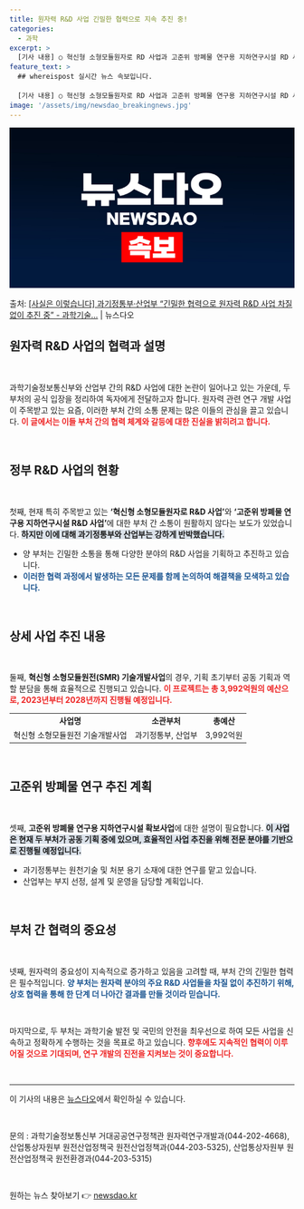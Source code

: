 ```yaml
---
title: 원자력 R&D 사업 긴밀한 협력으로 지속 추진 중!
categories:
  - 과학
excerpt: >
  [기사 내용] ○ 혁신형 소형모듈원자로 RD 사업과 고준위 방폐물 연구용 지하연구시설 RD 사업이 부처 간 …
feature_text: >
  ## whereispost 실시간 뉴스 속보입니다.

  [기사 내용] ○ 혁신형 소형모듈원자로 RD 사업과 고준위 방폐물 연구용 지하연구시설 RD 사업이 부처 간 …
image: '/assets/img/newsdao_breakingnews.jpg'
---
```


![뉴스다오 속보](/assets/img/newsdao_breakingnews.jpg)

<p>출처: <a href="https://newsdao.kr/2169" rel="dofollow">[사실은 이렇습니다] 과기정통부·산업부 “긴밀한 협력으로 원자력 R&D 사업 차질없이 추진 중” - 과학기술…</a> | 뉴스다오</p>

<h2 data-ke-size="size26">원자력 R&D 사업의 협력과 설명</h2>

<p data-ke-size="size16">&nbsp;</p>

과학기술정보통신부와 산업부 간의 R&D 사업에 대한 논란이 일어나고 있는 가운데, 두 부처의 공식 입장을 정리하여 독자에게 전달하고자 합니다. 원자력 관련 연구 개발 사업이 주목받고 있는 요즘, 이러한 부처 간의 소통 문제는 많은 이들의 관심을 끌고 있습니다. <b><span style="color: #ee2323;">이 글에서는 이들 부처 간의 협력 체계와 갈등에 대한 진실을 밝히려고 합니다.</span></b>

<p data-ke-size="size16">&nbsp;</p>

<h2 data-ke-size="size26">정부 R&D 사업의 현황</h2>

<p data-ke-size="size16">&nbsp;</p>

첫째, 현재 특히 주목받고 있는 <b>‘혁신형 소형모듈원자로 R&D 사업’</b>와 <b>‘고준위 방폐물 연구용 지하연구시설 R&D 사업’</b>에 대한 부처 간 소통이 원활하지 않다는 보도가 있었습니다. <b><span style="background-color: #21538527;">하지만 이에 대해 과기정통부와 산업부는 강하게 반박했습니다.</span></b> 

<ul>
    <li>양 부처는 긴밀한 소통을 통해 다양한 분야의 R&D 사업을 기획하고 추진하고 있습니다.</li>
    <li><b><span style="color: #1a5490;">이러한 협력 과정에서 발생하는 모든 문제를 함께 논의하여 해결책을 모색하고 있습니다.</span></b> </li>
</ul>

<p data-ke-size="size16">&nbsp;</p>

<h2 data-ke-size="size26">상세 사업 추진 내용</h2>

<p data-ke-size="size16">&nbsp;</p>

둘째, <b>혁신형 소형모듈원전(SMR) 기술개발사업</b>의 경우, 기획 초기부터 공동 기획과 역할 분담을 통해 효율적으로 진행되고 있습니다. <b><span style="color: #ee2323;">이 프로젝트는 총 3,992억원의 예산으로, 2023년부터 2028년까지 진행될 예정입니다.</span></b>

<table>
    <tr>
        <td style="text-align: center; height: 17px;"><b>사업명</b></td>
        <td style="text-align: center; height: 17px;"><b>소관부처</b></td>
        <td style="text-align: center; height: 17px;"><b>총예산</b></td>
    </tr>
    <tr>
        <td style="text-align: center; height: 17px;">혁신형 소형모듈원전 기술개발사업</td>
        <td style="text-align: center; height: 17px;">과기정통부, 산업부</td>
        <td style="text-align: center; height: 17px;">3,992억원</td>
    </tr>
</table>

<p data-ke-size="size16">&nbsp;</p>

<h2 data-ke-size="size26">고준위 방폐물 연구 추진 계획</h2>

<p data-ke-size="size16">&nbsp;</p>

셋째, <b>고준위 방폐물 연구용 지하연구시설 확보사업</b>에 대한 설명이 필요합니다. <b><span style="background-color: #21538527;">이 사업은 현재 두 부처가 공동 기획 중에 있으며, 효율적인 사업 추진을 위해 전문 분야를 기반으로 진행될 예정입니다.</span></b>

<ul>
    <li>과기정통부는 원천기술 및 처분 용기 소재에 대한 연구를 맡고 있습니다.</li>
    <li>산업부는 부지 선정, 설계 및 운영을 담당할 계획입니다.</li>
</ul>

<p data-ke-size="size16">&nbsp;</p>

<h2 data-ke-size="size26">부처 간 협력의 중요성</h2>

<p data-ke-size="size16">&nbsp;</p>

넷째, 원자력의 중요성이 지속적으로 증가하고 있음을 고려할 때, 부처 간의 긴밀한 협력은 필수적입니다. <b><span style="color: #1a5490;">양 부처는 원자력 분야의 주요 R&D 사업들을 차질 없이 추진하기 위해, 상호 협력을 통해 한 단계 더 나아간 결과를 만들 것이라 믿습니다.</span></b>

<p data-ke-size="size16">&nbsp;</p>

마지막으로, 두 부처는 과학기술 발전 및 국민의 안전을 최우선으로 하여 모든 사업을 신속하고 정확하게 수행하는 것을 목표로 하고 있습니다. <b><span style="color: #ee2323;">향후에도 지속적인 협력이 이루어질 것으로 기대되며, 연구 개발의 진전을 지켜보는 것이 중요합니다.</span></b>

<p data-ke-size="size16">&nbsp;</p>

<hr>

<p data-ke-size="size16">이 기사의 내용은 <a href="https://newsdao.kr/2169">뉴스다오</a>에서 확인하실 수 있습니다.</p>

<p data-ke-size="size16">&nbsp;</p>

문의 : 과학기술정보통신부 거대공공연구정책관 원자력연구개발과(044-202-4668), 산업통상자원부 원전산업정책국 원전산업정책과(044-203-5325), 산업통상자원부 원전산업정책국 원전환경과(044-203-5315)

<p data-ke-size="size16">&nbsp;</p> 

원하는 뉴스 찾아보기 👉 <a href="https://newsdao.kr" rel="dofollow">newsdao.kr</a>


